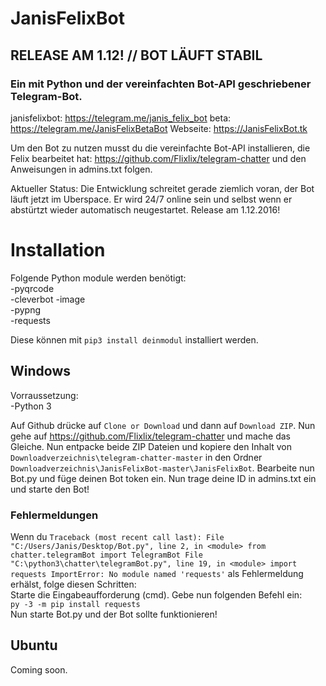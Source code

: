 # JanisFelixBot

## RELEASE AM 1.12! // BOT LÄUFT STABIL

### Ein mit Python und der vereinfachten Bot-API geschriebener Telegram-Bot.

janisfelixbot: https://telegram.me/janis_felix_bot
beta: https://telegram.me/JanisFelixBetaBot
Webseite: https://JanisFelixBot.tk

Um den Bot zu nutzen musst du die vereinfachte Bot-API installieren, die Felix bearbeitet hat: https://github.com/Flixlix/telegram-chatter und den Anweisungen in admins.txt folgen.

Aktueller Status: Die Entwicklung schreitet gerade ziemlich voran, der Bot läuft jetzt im Uberspace. Er wird 24/7 online sein und selbst wenn er abstürtzt wieder automatisch neugestartet. Release am 1.12.2016!

# Installation

Folgende Python module werden benötigt:     
-pyqrcode     
-cleverbot
-image     
-pypng     
-requests     

Diese können mit  ``pip3 install deinmodul`` installiert werden.
## Windows

Vorraussetzung:   
-Python 3

Auf Github drücke auf ``Clone or Download`` und dann auf ``Download ZIP``. Nun gehe auf https://github.com/Flixlix/telegram-chatter und mache das Gleiche. Nun entpacke beide ZIP Dateien und kopiere den Inhalt von ``Downloadverzeichnis\telegram-chatter-master`` in den Ordner ``Downloadverzeichnis\JanisFelixBot-master\JanisFelixBot``. Bearbeite nun Bot.py und füge deinen Bot token ein. Nun trage deine ID in admins.txt ein und starte den Bot!

### Fehlermeldungen

Wenn du ``Traceback (most recent call last):
  File "C:/Users/Janis/Desktop/Bot.py", line 2, in <module>
    from chatter.telegramBot import TelegramBot
  File "C:\python3\chatter\telegramBot.py", line 19, in <module>
    import requests
ImportError: No module named 'requests'`` als Fehlermeldung erhälst, folge diesen Schritten:    
Starte die Eingabeaufforderung (cmd). Gebe nun folgenden Befehl ein:  
``py -3 -m pip install requests``    
Nun starte Bot.py und der Bot sollte funktionieren!

## Ubuntu

Coming soon.
